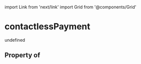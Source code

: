 import Link from 'next/link'
import Grid from '@components/Grid'

# contactlessPayment

undefined

## Property of



